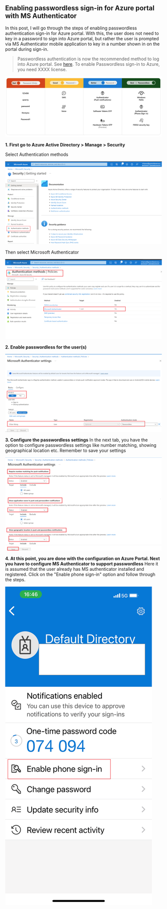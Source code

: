 ## Enabling passwordless sign-in for Azure portal with MS Authenticator

In this post, I will go through the steps of enabling passwordless authentication sign-in for Azure portal. With this, the user does not need to key in a password to sign into Azure portal, but rather the user is prompted via MS Authenticator mobile application to key in a number shown in on the portal during sign-in.

> Passwordless authentication is now the recommended method to log into Azure portal. See [here](https://www.microsoft.com/en-us/security/business/solutions/passwordless-authentication). To enable Passwordless sign-in to Azure, you need XXXX license. 

![comparisonofauthc.png](https://github.com/chianw/chianw/blob/main/comparisonofauthc.png)


**1. First go to Azure Active Directory > Manage > Security**

Select Authentication methods

![passwdless1.png](https://github.com/chianw/chianw/blob/main/passwdless1.png)

Then select Microsoft Authenticator

![passwdless2.png](https://github.com/chianw/chianw/blob/main/passwdless2.png)

**2. Enable passwordless for the user(s)**

![passwdless3.png](https://github.com/chianw/chianw/blob/main/passwdless3.png)

**3. Configure the passwordless settings**
In the next tab, you have the option to configure passwordless settings like number matching, showing geographical location etc. Remember to save your settings

![passwdless4.png](https://github.com/chianw/chianw/blob/main/passwdless4.png)

**4. At this point, you are done with the configuration on Azure Portal. Next you have to configure MS Authenticator to support passwordless**
Here it is assumed that the user already has MS authenticator installed and registered. Click on the "Enable phone sign-in" option and follow through the steps.

![passwdless7.png](https://github.com/chianw/chianw/blob/main/passwdless7.png)




